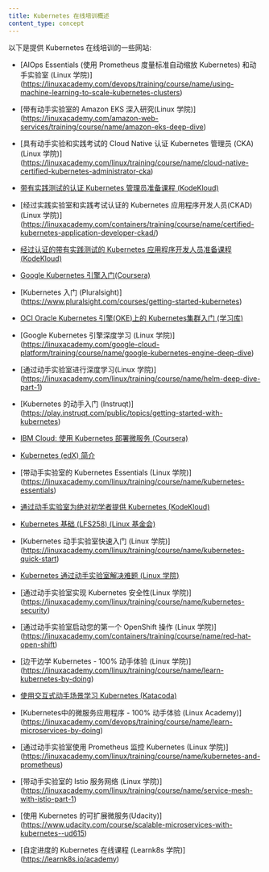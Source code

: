 ```yaml
---
title: Kubernetes 在线培训概述
content_type: concept
---
```

<!--
---
title: Overview of Kubernetes Online Training
content_type: concept
---
-->

<!-- overview -->

<!--
Here are some of the sites that offer online training for Kubernetes:
-->
以下是提供 Kubernetes 在线培训的一些网站:



<!-- body -->

<!--
* [AIOps Essentials (Autoscaling Kubernetes with Prometheus Metrics) with Hands-On Labs (Linux Academy)](https://linuxacademy.com/devops/training/course/name/using-machine-learning-to-scale-kubernetes-clusters)
-->
* [AIOps Essentials (使用 Prometheus 度量标准自动缩放 Kubernetes) 和动手实验室 (Linux 学院)]
 (https://linuxacademy.com/devops/training/course/name/using-machine-learning-to-scale-kubernetes-clusters)

<!--
* [Amazon EKS Deep Dive with Hands-On Labs (Linux Academy)] (https://linuxacademy.com/amazon-web-services/training/course/name/amazon-eks-deep-dive)
-->
* [带有动手实验室的 Amazon EKS 深入研究(Linux 学院)] (https://linuxacademy.com/amazon-web-services/training/course/name/amazon-eks-deep-dive)

<!--
* [Cloud Native Certified Kubernetes Administrator (CKA) with Hands-On Labs & Practice Exams (Linux Academy)](https://linuxacademy.com/linux/training/course/name/cloud-native-certified-kubernetes-administrator-cka)
-->
* [具有动手实验和实践考试的 Cloud Native 认证 Kubernetes 管理员 (CKA)(Linux 学院)]
(https://linuxacademy.com/linux/training/course/name/cloud-native-certified-kubernetes-administrator-cka)

<!--
* [Certified Kubernetes Administrator Preparation Course with Practice Tests (KodeKloud)](https://kodekloud.com/p/certified-kubernetes-administrator-with-practice-tests)
-->
* [带有实践测试的认证 Kubernetes 管理员准备课程 (KodeKloud)](https://kodekloud.com/p/certified-kubernetes-administrator-with-practice-tests)

<!--
* [Certified Kubernetes Application Developer (CKAD) with Hands-On Labs & Practice Exams (Linux Academy)] (https://linuxacademy.com/containers/training/course/name/certified-kubernetes-application-developer-ckad/)
-->
* [经过实践实验室和实践考试认证的 Kubernetes 应用程序开发人员(CKAD) (Linux 学院)] (https://linuxacademy.com/containers/training/course/name/certified-kubernetes-application-developer-ckad/)

<!--
* [Certified Kubernetes Application Developer Preparation Course with Practice Tests (KodeKloud)](https://kodekloud.com/p/kubernetes-certification-course)
-->
* [经过认证的带有实践测试的 Kubernetes 应用程序开发人员准备课程 (KodeKloud)](https://kodekloud.com/p/kubernetes-certification-course)

<!--
*[Getting Started with Google Kubernetes Engine (Coursera)](https://www.coursera.org/learn/google-kubernetes-engine)
-->
* [Google Kubernetes 引擎入门(Coursera)](https://www.coursera.org/learn/google-kubernetes-engine)

<!--
* [Getting Started with Kubernetes (Pluralsight)](https://www.pluralsight.com/courses/getting-started-kubernetes)
-->
* [Kubernetes 入门 (Pluralsight)]
(https://www.pluralsight.com/courses/getting-started-kubernetes)

<!--
* [Getting Started with Kubernetes Clusters on OCI Oracle Kubernetes Engine (OKE) (Learning Library)](https://apexapps.oracle.com/pls/apex/f?p=44785:50:0:::50:P50_EVENT_ID,P50_COURSE_ID:5935,256)
-->
* [OCI Oracle Kubernetes 引擎(OKE)上的 Kubernetes集群入门 (学习库)](https://apexapps.oracle.com/pls/apex/f?p=44785:50:0:::50:P50_EVENT_ID,P50_COURSE_ID:5935,256)

<!--
* [Google Kubernetes Engine Deep Dive (Linux Academy)] (https://linuxacademy.com/google-cloud-platform/training/course/name/google-kubernetes-engine-deep-dive)
-->
* [Google Kubernetes 引擎深度学习 (Linux 学院)]
(https://linuxacademy.com/google-cloud-platform/training/course/name/google-kubernetes-engine-deep-dive)

<!--
* [Helm Deep Dive with Hands-On Labs (Linux Academy)] (https://linuxacademy.com/linux/training/course/name/helm-deep-dive-part-1)
-->
* [通过动手实验室进行深度学习(Linux 学院)] (https://linuxacademy.com/linux/training/course/name/helm-deep-dive-part-1)

<!--
* [Hands-on Introduction to Kubernetes (Instruqt)](https://play.instruqt.com/public/topics/getting-started-with-kubernetes)
-->
* [Kubernetes 的动手入门 (Instruqt)]
(https://play.instruqt.com/public/topics/getting-started-with-kubernetes)

<!--
* [IBM Cloud: Deploying Microservices with Kubernetes (Coursera)](https://www.coursera.org/learn/deploy-micro-kube-ibm-cloud)
-->
* [IBM Cloud: 使用 Kubernetes 部署微服务 (Coursera)](https://www.coursera.org/learn/deploy-micro-kube-ibm-cloud)

<!--
* [Introduction to Kubernetes (edX)](https://www.edx.org/course/introduction-kubernetes-linuxfoundationx-lfs158x)
-->
* [Kubernetes (edX) 简介](https://www.edx.org/course/introduction-kubernetes-linuxfoundationx-lfs158x)

<!--
* [Kubernetes Essentials with Hands-On Labs (Linux Academy)] (https://linuxacademy.com/linux/training/course/name/kubernetes-essentials)
-->
* [带动手实验室的 Kubernetes Essentials (Linux 学院)] (https://linuxacademy.com/linux/training/course/name/kubernetes-essentials)

<!--
* [Kubernetes for the Absolute Beginners with Hands-on Labs (KodeKloud)](https://kodekloud.com/p/kubernetes-for-the-absolute-beginners-hands-on)
-->
* [通过动手实验室为绝对初学者提供 Kubernetes (KodeKloud)](https://kodekloud.com/p/kubernetes-for-the-absolute-beginners-hands-on)

<!--
* [Kubernetes Fundamentals (LFS258) (The Linux Foundation)](https://training.linuxfoundation.org/training/kubernetes-fundamentals/)
-->
* [Kubernetes 基础 (LFS258) (Linux 基金会)](https://training.linuxfoundation.org/training/kubernetes-fundamentals/)

<!--
* [Kubernetes Quick Start with Hands-On Labs (Linux Academy)] (https://linuxacademy.com/linux/training/course/name/kubernetes-quick-start)
-->
* [Kubernetes 动手实验室快速入门 (Linux 学院)] (https://linuxacademy.com/linux/training/course/name/kubernetes-quick-start)

<!--
* [Kubernetes the Hard Way with Hands-On Labs (Linux Academy)](https://linuxacademy.com/linux/training/course/name/kubernetes-the-hard-way)
-->
* [Kubernetes 通过动手实验室解决难题 (Linux 学院)](https://linuxacademy.com/linux/training/course/name/kubernetes-the-hard-way)

<!--
* [Kubernetes Security with Hands-On Labs (Linux Academy)] (https://linuxacademy.com/linux/training/course/name/kubernetes-security)
-->
* [通过动手实验室实现 Kubernetes 安全性(Linux 学院)] (https://linuxacademy.com/linux/training/course/name/kubernetes-security)

<!--
* [Launch Your First OpenShift Operator with Hands-On Labs (Linux Academy)] (https://linuxacademy.com/containers/training/course/name/red-hat-open-shift)
-->
* [通过动手实验室启动您的第一个 OpenShift 操作 (Linux 学院)] (https://linuxacademy.com/containers/training/course/name/red-hat-open-shift)

<!--
* [Learn Kubernetes by Doing - 100% Hands-On Experience (Linux Academy)] (https://linuxacademy.com/linux/training/course/name/learn-kubernetes-by-doing)
-->
* [边干边学 Kubernetes  - 100% 动手体验 (Linux 学院)] (https://linuxacademy.com/linux/training/course/name/learn-kubernetes-by-doing)

<!--
* [Learn Kubernetes using Interactive Hands-on Scenarios (Katacoda)](https://www.katacoda.com/courses/kubernetes/)
-->
* [使用交互式动手场景学习 Kubernetes (Katacoda)](https://www.katacoda.com/courses/kubernetes/)

<!--
* [Microservice Applications in Kubernetes - 100% Hands-On Experience (Linux Academy)] (https://linuxacademy.com/devops/training/course/name/learn-microservices-by-doing)
-->
* [Kubernetes中的微服务应用程序 - 100% 动手体验 (Linux Academy)] (https://linuxacademy.com/devops/training/course/name/learn-microservices-by-doing)

<!--
* [Monitoring Kubernetes With Prometheus with Hands-On Labs (Linux Academy)] (https://linuxacademy.com/linux/training/course/name/kubernetes-and-prometheus)
-->
* [通过动手实验室使用 Prometheus 监控 Kubernetes (Linux 学院)] (https://linuxacademy.com/linux/training/course/name/kubernetes-and-prometheus)

<!--
* [Service Mesh with Istio with Hands-On Labs (Linux Academy)] (https://linuxacademy.com/linux/training/course/name/service-mesh-with-istio-part-1)
-->
* [带动手实验室的 Istio 服务网络 (Linux 学院)] (https://linuxacademy.com/linux/training/course/name/service-mesh-with-istio-part-1)

<!--
* [Scalable Microservices with Kubernetes (Udacity)](https://www.udacity.com/course/scalable-microservices-with-kubernetes--ud615)
-->
* [使用 Kubernetes 的可扩展微服务(Udacity)]
(https://www.udacity.com/course/scalable-microservices-with-kubernetes--ud615)

<!--
* [Self-paced Kubernetes online course (Learnk8s Academy)](https://learnk8s.io/academy)
-->
* [自定进度的 Kubernetes 在线课程 (Learnk8s 学院)]
(https://learnk8s.io/academy)


